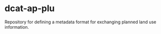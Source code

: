 # dcat-ap-plu
Repository for defining a metadata format for exchanging planned land use information.
